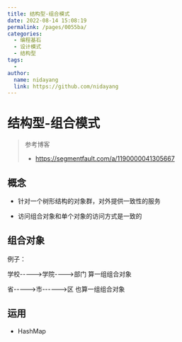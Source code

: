 ```yaml
---
title: 结构型-组合模式
date: 2022-08-14 15:08:19
permalink: /pages/0055ba/
categories:
  - 编程基石
  - 设计模式
  - 结构型
tags:
  - 
author: 
  name: nidayang
  link: https://github.com/nidayang
---
```

# 结构型-组合模式

> 参考博客
>
> -  https://segmentfault.com/a/1190000041305667

## 概念

- 针对一个树形结构的对象群，对外提供一致性的服务

- 访问组合对象和单个对象的访问方式是一致的

## 组合对象

例子：

学校----->学院---->部门   算一组组合对象

省----->市------>区 也算一组组合对象

## 运用

- HashMap
